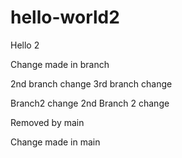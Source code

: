 # hello-world2
Hello 2



Change made in branch

2nd branch change
3rd branch change

Branch2 change
2nd Branch 2 change

Removed by main

Change made in main

